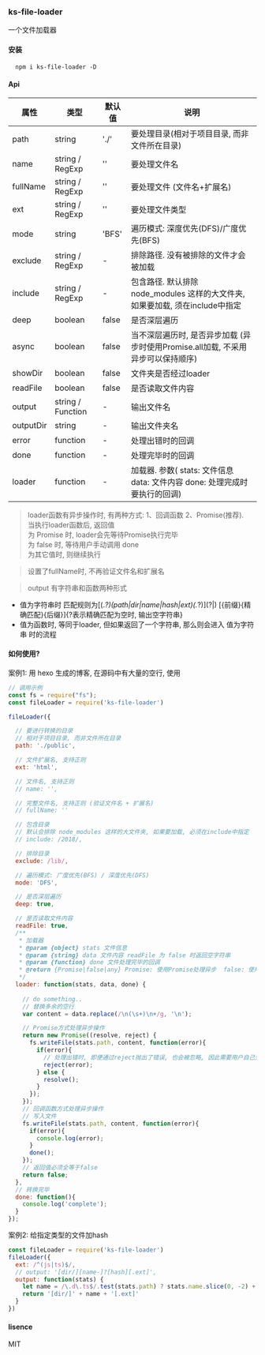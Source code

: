 ### ks-file-loader
一个文件加载器

#### 安装
```npm
  npm i ks-file-loader -D
```

#### Api

| 属性 | 类型 | 默认值 | 说明 |
|--|--|--|--|
| path | string | './' | 要处理目录(相对于项目目录, 而非文件所在目录) |
| name | string / RegExp | '' | 要处理文件名 |
| fullName | string / RegExp | '' | 要处理文件 (文件名+扩展名) |
| ext | string / RegExp | '' | 要处理文件类型 |
| mode | string | 'BFS' | 遍历模式: 深度优先(DFS)/广度优先(BFS) |
| exclude | string / RegExp | - | 排除路径. 没有被排除的文件才会被加载 |
| include | string / RegExp | - | 包含路径. 默认排除 node_modules 这样的大文件夹, 如果要加载, 须在include中指定 |
| deep | boolean | false | 是否深层遍历 |
| async | boolean | false | 当不深层遍历时, 是否异步加载 (异步时使用Promise.all加载, 不采用异步可以保持顺序) |
| showDir | boolean | false | 文件夹是否经过loader |
| readFile | boolean | false | 是否读取文件内容 |
| output | string / Function | - | 输出文件名 |
| outputDir | string | - | 输出文件夹名 |
| error | function | - | 处理出错时的回调 |
| done | function | - | 处理完毕时的回调 |
| loader | function | - | 加载器. 参数( stats: 文件信息 data: 文件内容 done: 处理完成时要执行的回调) |

> loader函数有异步操作时, 有两种方式: 1、回调函数 2、Promise(推荐).  
  当执行loader函数后, 返回值  
  为 Promise 时, loader会先等待Promise执行完毕  
  为 false 时, 等待用户手动调用 done  
  为其它值时, 则继续执行  

> 设置了fullName时, 不再验证文件名和扩展名

> output 有字符串和函数两种形式
  - 值为字符串时
    匹配规则为\[(.*?)(path|dir|name|hash|ext)(.*?)\](\?|)
    [{前缀}{精确匹配}{后缀}]{?表示精确匹配为空时, 输出空字符串}
  - 值为函数时, 等同于loader, 但如果返回了一个字符串, 那么则会进入 值为字符串 时的流程
    

#### 如何使用?

案例1: 用 hexo 生成的博客, 在源码中有大量的空行, 使用
```js
// 调用示例
const fs = require("fs");
const fileLoader = require('ks-file-loader')

fileLoader({

  // 要进行转换的目录
  // 相对于项目目录, 而非文件所在目录
  path: './public',

  // 文件扩展名, 支持正则
  ext: 'html',

  // 文件名, 支持正则
  // name: '',

  // 完整文件名, 支持正则 (验证文件名 + 扩展名)
  // fullName: ''

  // 包含目录
  // 默认会排除 node_modules 这样的大文件夹, 如果要加载, 必须在include中指定
  // include: /2018/,

  // 排除目录
  exclude: /lib/,

  // 遍历模式: 广度优先(BFS) / 深度优先(DFS)
  mode: 'DFS',

  // 是否深层遍历
  deep: true,

  // 是否读取文件内容
  readFile: true,
  /**
   * 加载器
   * @param {object} stats 文件信息
   * @param {string} data 文件内容 readFile 为 false 时返回空字符串
   * @param {function} done 文件处理完毕的回调
   * @return {Promise|false|any} Promise: 使用Promise处理异步  false: 使用回调函数处理异步(处理完需手动调用done) 其它值: 默认为同步
   */
  loader: function(stats, data, done) {
    
    // do something..
    // 替换多余的空行
    var content = data.replace(/\n(\s+)\n+/g, '\n');

    // Promise方式处理异步操作
    return new Promise((resolve, reject) {
      fs.writeFile(stats.path, content, function(error){
        if(error){
          // 处理出错时, 即便通过reject抛出了错误, 也会被忽略, 因此需要用户自己先行处理错误
          reject(error);
        } else {
          resolve();
        }
      });
    });
    // 回调函数方式处理异步操作
    // 写入文件
    fs.writeFile(stats.path, content, function(error){
      if(error){
        console.log(error);
      }
      done();
    });
    // 返回值必须全等于false
    return false;
  },
  // 转换完毕
  done: function(){
    console.log('complete');
  }
});
```

案例2: 给指定类型的文件加hash
```js
const fileLoader = require('ks-file-loader')
fileLoader({
  ext: /^(js|ts)$/,
  // output: '[dir/][name-]?[hash][.ext]',
  output: function(stats) {
    let name = /\.d\.ts$/.test(stats.path) ? stats.name.slice(0, -2) + '-[hash].d' : '[name-]?[hash]'
    return '[dir/]' + name + '[.ext]'
  }
})
```

#### lisence
MIT
